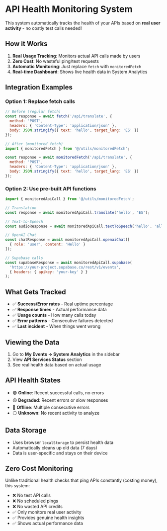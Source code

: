 # API Health Monitoring System

This system automatically tracks the health of your APIs based on **real user activity** - no costly test calls needed!

## How it Works

1. **Real Usage Tracking**: Monitors actual API calls made by users
2. **Zero Cost**: No wasteful ping/test requests 
3. **Automatic Monitoring**: Just replace `fetch` with `monitoredFetch`
4. **Real-time Dashboard**: Shows live health data in System Analytics

## Integration Examples

### Option 1: Replace fetch calls

```javascript
// Before (regular fetch)
const response = await fetch('/api/translate', {
  method: 'POST',
  headers: { 'Content-Type': 'application/json' },
  body: JSON.stringify({ text: 'hello', target_lang: 'ES' })
});

// After (monitored fetch) 
import { monitoredFetch } from '@/utils/monitoredFetch';

const response = await monitoredFetch('/api/translate', {
  method: 'POST', 
  headers: { 'Content-Type': 'application/json' },
  body: JSON.stringify({ text: 'hello', target_lang: 'ES' })
});
```

### Option 2: Use pre-built API functions

```javascript
import { monitoredApiCall } from '@/utils/monitoredFetch';

// Translation
const response = await monitoredApiCall.translate('hello', 'ES');

// Text-to-Speech  
const audioResponse = await monitoredApiCall.textToSpeech('hello', 'alloy');

// OpenAI Chat
const chatResponse = await monitoredApiCall.openaiChat([
  { role: 'user', content: 'Hello' }
]);

// Supabase calls
const supabaseResponse = await monitoredApiCall.supabase(
  'https://your-project.supabase.co/rest/v1/events',
  { headers: { apikey: 'your-key' } }
);
```

## What Gets Tracked

- ✅ **Success/Error rates** - Real uptime percentage
- ✅ **Response times** - Actual performance data  
- ✅ **Usage counts** - How many calls today
- ✅ **Error patterns** - Consecutive failures detected
- ✅ **Last incident** - When things went wrong

## Viewing the Data

1. Go to **My Events → System Analytics** in the sidebar
2. View **API Services Status** section
3. See real health data based on actual usage

## API Health States

- 🟢 **Online**: Recent successful calls, no errors
- 🟡 **Degraded**: Recent errors or slow responses  
- 🔴 **Offline**: Multiple consecutive errors
- ⚪ **Unknown**: No recent activity to analyze

## Data Storage

- Uses browser `localStorage` to persist health data
- Automatically cleans up old data (7 days)
- Data is user-specific and stays on their device

## Zero Cost Monitoring

Unlike traditional health checks that ping APIs constantly (costing money), this system:
- ❌ No test API calls
- ❌ No scheduled pings
- ❌ No wasted API credits
- ✅ Only monitors real user activity
- ✅ Provides genuine health insights
- ✅ Shows actual performance data 